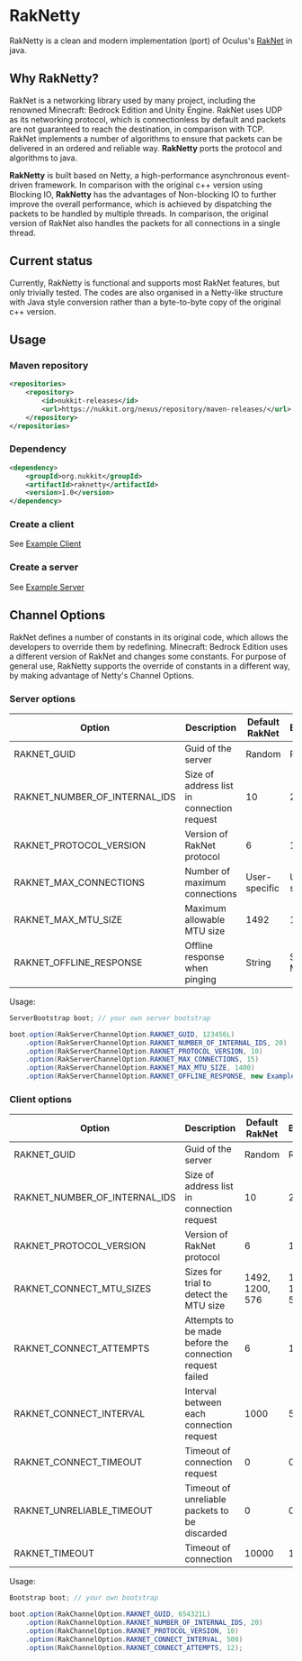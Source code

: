 # RakNetty

RakNetty is a clean and modern implementation (port) of Oculus's [RakNet](https://github.com/facebookarchive/RakNet) in java.

## Why RakNetty?

RakNet is a networking library used by many project, including the renowned Minecraft: Bedrock Edition and Unity Engine.
RakNet uses UDP as its networking protocol, which is connectionless by default and packets are not guaranteed to reach
the destination, in comparison with TCP. RakNet implements a number of algorithms to ensure that packets can be
delivered in an ordered and reliable way. **RakNetty** ports the protocol and algorithms to java.

**RakNetty** is built based on Netty, a high-performance asynchronous event-driven framework. In comparison with the
original c++ version using Blocking IO, **RakNetty** has the advantages of Non-blocking IO to further improve the overall
performance, which is achieved by dispatching the packets to be handled by multiple threads. In comparison, the original version of RakNet also handles the packets for all connections in a
single thread.

## Current status

Currently, RakNetty is functional and supports most RakNet features, but only trivially tested. The codes are also organised in a Netty-like structure
with Java style conversion rather than a byte-to-byte copy of the original c++ version.

## Usage

### Maven repository

```xml
<repositories>
    <repository>
        <id>nukkit-releases</id>
        <url>https://nukkit.org/nexus/repository/maven-releases/</url>
    </repository>
</repositories>
```

### Dependency

```xml
<dependency>
    <groupId>org.nukkit</groupId>
    <artifactId>raknetty</artifactId>
    <version>1.0</version>
</dependency>
```

### Create a client

See [Example Client](https://github.com/NukkitReborn/RakNetty/blob/master/src/main/java/org/nukkit/raknetty/example/RakNettyClient.java)

### Create a server

See [Example Server](https://github.com/NukkitReborn/RakNetty/blob/master/src/main/java/org/nukkit/raknetty/example/RakNettyServer.java)

## Channel Options

RakNet defines a number of constants in its original code, which allows the developers to override them by redefining.
Minecraft: Bedrock Edition uses a different version of RakNet and changes some constants. For purpose of general use,
RakNetty supports the override of constants in a different way, by making advantage of Netty's Channel Options.

### Server options

| Option                          | Description                                | Default RakNet | Bedrock       |
| ------------------------------- | ------------------------------------------ | -------------- | ------------- |
| RAKNET_GUID                     | Guid of the server                         | Random         | Random        |
| RAKNET_NUMBER_OF_INTERNAL_IDS   | Size of address list in connection request | 10             | 20            |
| RAKNET_PROTOCOL_VERSION         | Version of RakNet protocol                 | 6              | 10            |
| RAKNET_MAX_CONNECTIONS          | Number of maximum connections              | User-specific  | User-specific |
| RAKNET_MAX_MTU_SIZE             | Maximum allowable MTU size                 | 1492           | 1400          |
| RAKNET_OFFLINE_RESPONSE         | Offline response when pinging              | String         | Server MOTD   |

Usage:

```java
ServerBootstrap boot; // your own server bootstrap

boot.option(RakServerChannelOption.RAKNET_GUID, 123456L)
    .option(RakServerChannelOption.RAKNET_NUMBER_OF_INTERNAL_IDS, 20)
    .option(RakServerChannelOption.RAKNET_PROTOCOL_VERSION, 10)
    .option(RakServerChannelOption.RAKNET_MAX_CONNECTIONS, 15)
    .option(RakServerChannelOption.RAKNET_MAX_MTU_SIZE, 1400)
    .option(RakServerChannelOption.RAKNET_OFFLINE_RESPONSE, new ExampleBedrockPingResponse());
```

### Client options

| Option                        | Description                                              | Default RakNet  | Bedrock         |
| ----------------------------- | -------------------------------------------------------- | --------------- | --------------- |
| RAKNET_GUID                   | Guid of the server                                       | Random          | Random          |
| RAKNET_NUMBER_OF_INTERNAL_IDS | Size of address list in connection request               | 10              | 20              |
| RAKNET_PROTOCOL_VERSION       | Version of RakNet protocol                               | 6               | 10              |
| RAKNET_CONNECT_MTU_SIZES      | Sizes for trial to detect the MTU size                   | 1492, 1200, 576 | 1492, 1200, 576 |
| RAKNET_CONNECT_ATTEMPTS       | Attempts to be made before the connection request failed | 6               | 12              |
| RAKNET_CONNECT_INTERVAL       | Interval between each connection request                 | 1000            | 500             |
| RAKNET_CONNECT_TIMEOUT        | Timeout of connection request                            | 0               | 0               |
| RAKNET_UNRELIABLE_TIMEOUT     | Timeout of unreliable packets to be discarded            | 0               | 0               |
| RAKNET_TIMEOUT                | Timeout of connection                                    | 10000           | 10000           |

Usage:

```java
Bootstrap boot; // your own bootstrap

boot.option(RakChannelOption.RAKNET_GUID, 654321L)
    .option(RakChannelOption.RAKNET_NUMBER_OF_INTERNAL_IDS, 20)
    .option(RakChannelOption.RAKNET_PROTOCOL_VERSION, 10)
    .option(RakChannelOption.RAKNET_CONNECT_INTERVAL, 500)
    .option(RakChannelOption.RAKNET_CONNECT_ATTEMPTS, 12);
```
